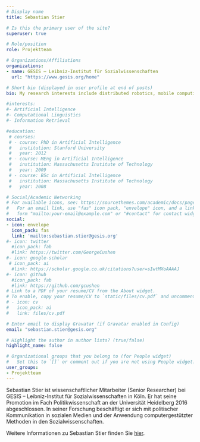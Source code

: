 ```yaml
---
# Display name
title: Sebastian Stier

# Is this the primary user of the site?
superuser: true

# Role/position
role: Projektteam

# Organizations/Affiliations
organizations:
- name: GESIS – Leibniz-Institut für Sozialwissenschaften
  url: "https://www.gesis.org/home"

# Short bio (displayed in user profile at end of posts)
bio: My research interests include distributed robotics, mobile computing and programmable matter.

#interests:
#- Artificial Intelligence
#- Computational Linguistics
#- Information Retrieval

#education:
 # courses:
 # - course: PhD in Artificial Intelligence
 #   institution: Stanford University
 #   year: 2012
 # - course: MEng in Artificial Intelligence
 #   institution: Massachusetts Institute of Technology
 #   year: 2009
 # - course: BSc in Artificial Intelligence
 #   institution: Massachusetts Institute of Technology
 #   year: 2008

# Social/Academic Networking
# For available icons, see: https://sourcethemes.com/academic/docs/page-builder/#icons
#   For an email link, use "fas" icon pack, "envelope" icon, and a link in the
#   form "mailto:your-email@example.com" or "#contact" for contact widget.
social:
- icon: envelope
  icon_pack: fas
  link: 'mailto:sebastian.stier@gesis.org'
#- icon: twitter
  #icon_pack: fab
  #link: https://twitter.com/GeorgeCushen
#- icon: google-scholar
 # icon_pack: ai
  #link: https://scholar.google.co.uk/citations?user=sIwtMXoAAAAJ
#- icon: github
  #icon_pack: fab
  #link: https://github.com/gcushen
# Link to a PDF of your resume/CV from the About widget.
# To enable, copy your resume/CV to `static/files/cv.pdf` and uncomment the lines below.
# - icon: cv
#   icon_pack: ai
#   link: files/cv.pdf

# Enter email to display Gravatar (if Gravatar enabled in Config)
email: "sebastian.stier@gesis.org"

# Highlight the author in author lists? (true/false)
highlight_name: false

# Organizational groups that you belong to (for People widget)
#   Set this to `[]` or comment out if you are not using People widget.
user_groups:
- Projektteam
---
```


Sebastian Stier ist wissenschaftlicher Mitarbeiter (Senior Researcher) bei GESIS – Leibniz-Institut für Sozialwissenschaften in Köln. Er hat seine Promotion im Fach Politikwissenschaft an der Universität Heidelberg 2016 abgeschlossen. In seiner Forschung beschäftigt er sich mit politischer Kommunikation in sozialen Medien und der Anwendung computergestützter Methoden in den Sozialwissenschaften.

Weitere Informationen zu Sebastian Stier finden Sie <a href="https://www.gesis.org/institut/mitarbeiterverzeichnis/person/sebastian.stier" target="_blank">hier</a>.

